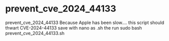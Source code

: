 # prevent_cve_2024_44133
prevent_cve_2024_44133
Because Apple has been slow.... this script should thwart CVE-2024-44133
save with nano as .sh
the run sudo bash prevent_cve_2024_44133.sh

